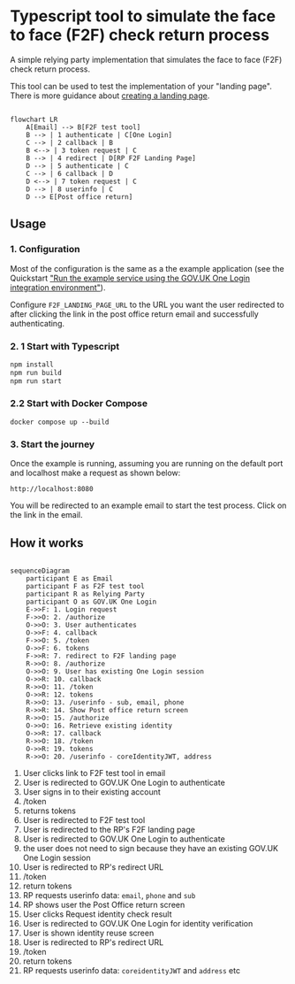 # Typescript tool to simulate the face to face (F2F) check return process

A simple relying party implementation that simulates the face to face (F2F) check return process.  

This tool can be used to test the implementation of your "landing page". There is more guidance about [creating a landing page](https://docs.sign-in.service.gov.uk/LINK).

```mermaid

flowchart LR
    A[Email] --> B[F2F test tool]
    B --> | 1 authenticate | C[One Login]
    C --> | 2 callback | B
    B <--> | 3 token request | C
    B --> | 4 redirect | D[RP F2F Landing Page]
    D --> | 5 authenticate | C
    C --> | 6 callback | D
    D <--> | 7 token request | C
    D --> | 8 userinfo | C
    D --> E[Post office return]

```

## Usage

### 1. Configuration

Most of the configuration is the same as a the example application (see the Quickstart ["Run the example service using the GOV.UK One Login integration environment"](https://docs.sign-in.service.gov.uk/quick-start/#run-the-example-service-using-the-gov-uk-one-login-integration-environment)).

Configure `F2F_LANDING_PAGE_URL` to the URL you want the user redirected to after clicking the link in the post office return email and successfully authenticating.

### 2. 1 Start with Typescript

```bash
npm install
npm run build
npm run start
```

### 2.2 Start with Docker Compose

`docker compose up --build`

### 3. Start the journey

Once the example is running, assuming you are running on the default port and localhost make a request as shown below:

`http://localhost:8080`

You will be redirected to an example email to start the test process. Click on the link in the email.



## How it works



```mermaid

sequenceDiagram
    participant E as Email
    participant F as F2F test tool    
    participant R as Relying Party
    participant O as GOV.UK One Login
    E->>F: 1. Login request
    F->>O: 2. /authorize
    O->>O: 3. User authenticates
    O->>F: 4. callback
    F->>O: 5. /token
    O->>F: 6. tokens
    F->>R: 7. redirect to F2F landing page
    R->>O: 8. /authorize
    O->>O: 9. User has existing One Login session
    O->>R: 10. callback
    R->>O: 11. /token
    O->>R: 12. tokens
    R->>O: 13. /userinfo - sub, email, phone
    R->>R: 14. Show Post office return screen
    R->>O: 15. /authorize
    O->>O: 16. Retrieve existing identity
    O->>R: 17. callback
    R->>O: 18. /token
    O->>R: 19. tokens
    R->>O: 20. /userinfo - coreIdentityJWT, address

```

1. User clicks link to F2F test tool in email
1. User is redirected to GOV.UK One Login to authenticate
1. User signs in to their existing account
1. /token
1. returns tokens
1. User is redirected to F2F test tool
1. User is redirected to the RP's F2F landing page
1. User is redirected to GOV.UK One Login to authenticate
1. the user does not need to sign because they have an existing GOV.UK One Login session
1. User is redirected to RP's redirect URL
1. /token
1. return tokens
1. RP requests userinfo data: `email`, `phone` and `sub`
1. RP shows user the Post Office return screen
1. User clicks Request identity check result
1. User is redirected to GOV.UK One Login for identity verification
1. User is shown identity reuse screen
1. User is redirected to RP's redirect URL
1. /token
1. return tokens
1. RP requests userinfo data: `coreidentityJWT` and `address` etc
